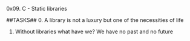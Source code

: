 0x09. C - Static libraries

##TASKS##
0. A library is not a luxury but one of the necessities of life
1. Without libraries what have we? We have no past and no future
